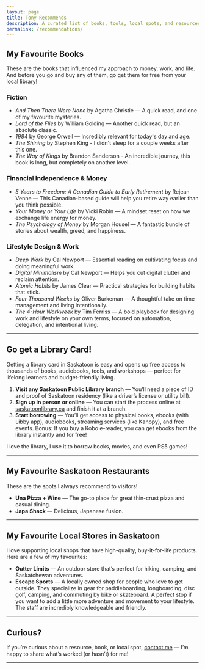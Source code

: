 ```yaml
---
layout: page
title: Tony Recommends
description: A curated list of books, tools, local spots, and resources that have helped me build financial independence and an intentional lifestyle in Saskatchewan.
permalink: /recommendations/
---
```


## My Favourite Books

These are the books that influenced my approach to money, work, and life. And before you go and buy any of them, go get them for free from your local library!

### Fiction

- *And Then There Were None* by Agatha Christie — A quick read, and one of my favourite mysteries.
- *Lord of the Flies* by William Golding — Another quick read, but an absolute classic.
- *1984* by George Orwell — Incredibly relevant for today's day and age.
- *The Shining* by Stephen King - I didn't sleep for a couple weeks after this one.
- *The Way of Kings* by Brandon Sanderson - An incredible journey, this book is long, but completely on another level.

### Financial Independence & Money

- *5 Years to Freedom: A Canadian Guide to Early Retirement* by Rejean Venne — This Canadian-based guide will help you retire way earlier than you think possible.
- *Your Money or Your Life* by Vicki Robin — A mindset reset on how we exchange life energy for money.
- *The Psychology of Money* by Morgan Housel — A fantastic bundle of stories about wealth, greed, and happiness.

### Lifestyle Design & Work

- *Deep Work* by Cal Newport — Essential reading on cultivating focus and doing meaningful work.
- *Digital Minimalism* by Cal Newport — Helps you cut digital clutter and reclaim attention.
- *Atomic Habits* by James Clear — Practical strategies for building habits that stick.
- *Four Thousand Weeks* by Oliver Burkeman — A thoughtful take on time management and living intentionally.
- *The 4-Hour Workweek* by Tim Ferriss — A bold playbook for designing work and lifestyle on your own terms, focused on automation, delegation, and intentional living.

---

## Go get a Library Card!

Getting a library card in Saskatoon is easy and opens up free access to thousands of books, audiobooks, tools, and workshops — perfect for lifelong learners and budget-friendly living.

1. **Visit any Saskatoon Public Library branch** — You’ll need a piece of ID and proof of Saskatoon residency (like a driver’s license or utility bill).
2. **Sign up in person or online** — You can start the process online at [saskatoonlibrary.ca](https://saskatoonlibrary.ca) and finish it at a branch.
3. **Start borrowing** — You’ll get access to physical books, ebooks (with Libby app), audiobooks, streaming services (like Kanopy), and free events. Bonus: If you buy a Kobo e-reader, you can get ebooks from the library instantly and for free!

I love the library, I use it to borrow books, movies, and even PS5 games!

---

## My Favourite Saskatoon Restaurants

These are the spots I always recommend to visitors!

- **Una Pizza + Wine** — The go-to place for great thin-crust pizza and casual dining.
- **Japa Shack** — Delicious, Japanese fusion.

---

## My Favourite Local Stores in Saskatoon

I love supporting local shops that have high-quality, buy-it-for-life products. Here are a few of my favourites:

- **Outter Limits** — An outdoor store that’s perfect for hiking, camping, and Saskatchewan adventures.
- **Escape Sports** — A locally owned shop for people who love to get outside. They specialize in gear for paddleboarding, longboarding, disc golf, camping, and commuting by bike or skateboard. A perfect stop if you want to add a little more adventure and movement to your lifestyle. The staff are incredibly knowledgeable and friendly.

---

## Curious?

If you’re curious about a resource, book, or local spot, [contact me](/contact/) — I’m happy to share what’s worked (or hasn’t) for me!

---
